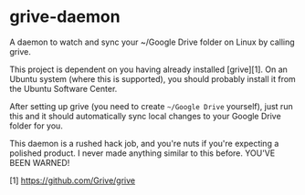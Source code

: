 grive-daemon
============

A daemon to watch and sync your ~/Google Drive folder on Linux by calling grive.

This project is dependent on you having already installed [grive][1]. On an Ubuntu system (where this is supported), you should probably install it from the Ubuntu Software Center.

After setting up grive (you need to create `~/Google Drive` yourself), just run this and it should automatically sync local changes to your Google Drive folder for you.

This daemon is a rushed hack job, and you're nuts if you're expecting a polished product. I never made anything similar to this before. YOU'VE BEEN WARNED!

[1] https://github.com/Grive/grive